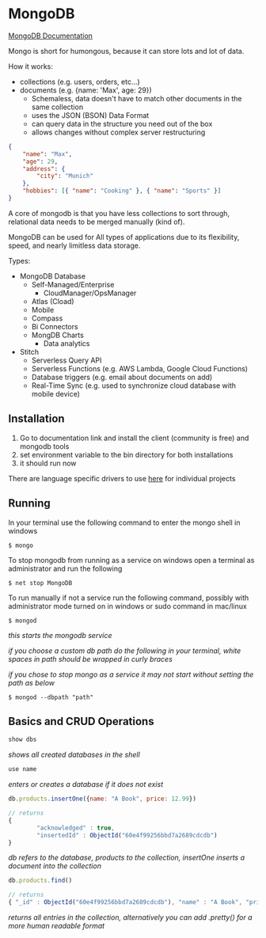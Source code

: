 # MongoDB

[MongoDB Documentation](https://www.mongodb.com)

Mongo is short for humongous, because it can store lots and lot of data.

How it works:

-   collections (e.g. users, orders, etc...)
-   documents (e.g. {name: 'Max', age: 29})
    -   Schemaless, data doesn't have to match other documents in the same collection
    -   uses the JSON (BSON) Data Format
    -   can query data in the structure you need out of the box
    -   allows changes without complex server restructuring

```json
{
    "name": "Max",
    "age": 29,
    "address": {
        "city": "Munich"
    },
    "hobbies": [{ "name": "Cooking" }, { "name": "Sports" }]
}
```

A core of mongodb is that you have less collections to sort through, relational data needs to be merged manually (kind of).

MongoDB can be used for All types of applications due to its flexibility, speed, and nearly limitless data storage.

Types:

-   MongoDB Database
    -   Self-Managed/Enterprise
        -   CloudManager/OpsManager
    -   Atlas (Cload)
    -   Mobile
    -   Compass
    -   Bi Connectors
    -   MongDB Charts
        -   Data analytics
-   Stitch
    -   Serverless Query API
    -   Serverless Functions (e.g. AWS Lambda, Google Cloud Functions)
    -   Database triggers (e.g. email about documents on add)
    -   Real-Time Sync (e.g. used to synchronize cloud database with mobile device)

## Installation

1. Go to documentation link and install the client (community is free) and mongodb tools
2. set environment variable to the bin directory for both installations
3. it should run now

There are language specific drivers to use [here](https://docs.mongodb.com/drivers/) for individual projects

## Running

In your terminal use the following command to enter the mongo shell in windows

```
$ mongo
```

To stop mongodb from running as a service on windows open a terminal as administrator and run the following

```
$ net stop MongoDB
```

To run manually if not a service run the following command, possibly with administrator mode turned on in windows or sudo command in mac/linux

```
$ mongod
```

_this starts the mongodb service_

_if you choose a custom db path do the following in your terminal, white spaces in path should be wrapped in curly braces_

_if you chose to stop mongo as a service it may not start without setting the path as below_

```
$ mongod --dbpath "path"
```

## Basics and CRUD Operations

```js
show dbs
```

_shows all created databases in the shell_

```js
use name
```

_enters or creates a database if it does not exist_

```js
db.products.insertOne({name: "A Book", price: 12.99})

// returns
{
        "acknowledged" : true,
        "insertedId" : ObjectId("60e4f99256bbd7a2689cdcdb")
}
```

_db refers to the database, products to the collection, insertOne inserts a document into the collection_

```js
db.products.find()

// returns
{ "_id" : ObjectId("60e4f99256bbd7a2689cdcdb"), "name" : "A Book", "price" : 12.99 }
```

_returns all entries in the collection, alternatively you can add .pretty() for a more human readable format_
